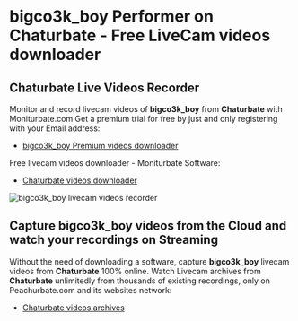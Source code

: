 # bigco3k_boy Performer on Chaturbate - Free LiveCam videos downloader

## Chaturbate Live Videos Recorder

Monitor and record livecam videos of **bigco3k_boy** from **Chaturbate** with Moniturbate.com
Get a premium trial for free by just and only registering with your Email address:
* [bigco3k_boy Premium videos downloader](https://moniturbate.com/request-demo-licence-key.html)

Free livecam videos downloader - Moniturbate Software:
* [Chaturbate videos downloader](https://moniturbate.com/moniturbate-download-software.html)

![bigco3k_boy livecam videos recorder](https://peachurnet.com/templates/moniturbate-software.png)


## Capture bigco3k_boy videos from the Cloud and watch your recordings on Streaming

Without the need of downloading a software, capture **bigco3k_boy** livecam videos from **Chaturbate** 100% online.
Watch Livecam archives from **Chaturbate** unlimitedly from thousands of existing recordings, only on Peachurbate.com and its websites network:
* [Chaturbate videos archives](https://peachurnet.com/)